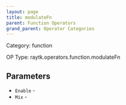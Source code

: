 ```yaml
---
layout: page
title: modulateFn
parent: Function Operators
grand_parent: Operator Categories
---
```


Category: function

OP Type: raytk.operators.function.modulateFn

## Parameters

* `Enable` - 
* `Mix` -
